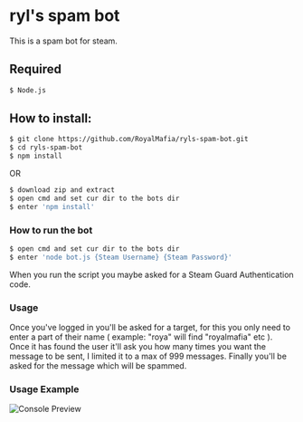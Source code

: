 # ryl's spam bot
This is a spam bot for steam.

## Required
```bash
$ Node.js
```

## How to install:
```bash
$ git clone https://github.com/RoyalMafia/ryls-spam-bot.git
$ cd ryls-spam-bot
$ npm install
```
OR
```bash
$ download zip and extract
$ open cmd and set cur dir to the bots dir
$ enter 'npm install'
```

### How to run the bot
```bash
$ open cmd and set cur dir to the bots dir
$ enter 'node bot.js {Steam Username} {Steam Password}'
```

When you run the script you maybe asked for a Steam Guard Authentication code. 

### Usage
Once you've logged in you'll be asked for a target, for this you only need to enter a part of their name ( example: "roya" will find "royalmafia" etc ).
Once it has found the user it'll ask you how many times you want the message to be sent, I limited it to a max of 999 messages.
Finally you'll be asked for the message which will be spammed. 

### Usage Example
![Console Preview](https://i.gyazo.com/2c4bdc0aa91532713d8d783995af38e0.png)
